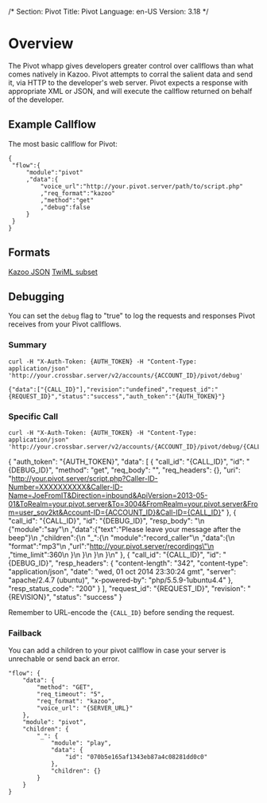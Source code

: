 /*
Section: Pivot
Title: Pivot
Language: en-US
Version: 3.18
*/

# Overview

The Pivot whapp gives developers greater control over callflows than what comes natively in Kazoo. Pivot attempts to corral the salient data and send it, via HTTP to the developer's web server. Pivot expects a response with appropriate XML or JSON, and will execute the callflow returned on behalf of the developer.

## Example Callflow

The most basic callflow for Pivot:

    {
     "flow":{
         "module":"pivot"
         ,"data":{
             "voice_url":"http://your.pivot.server/path/to/script.php"
             ,"req_format":"kazoo"
             ,"method":"get"
             ,"debug":false
         }
     }
    }

## Formats

[Kazoo JSON](./kazoo/)
[TwiML subset](./twiml/)

## Debugging

You can set the `debug` flag to "true" to log the requests and responses Pivot receives from your Pivot callflows.

### Summary

    curl -H "X-Auth-Token: {AUTH_TOKEN} -H "Content-Type: application/json" 'http://your.crossbar.server/v2/accounts/{ACCOUNT_ID}/pivot/debug'

    {"data":["{CALL_ID}"],"revision":"undefined","request_id":"{REQUEST_ID}","status":"success","auth_token":"{AUTH_TOKEN}"}

### Specific Call

    curl -H "X-Auth-Token: {AUTH_TOKEN} -H "Content-Type: application/json" 'http://your.crossbar.server/v2/accounts/{ACCOUNT_ID}/pivot/debug/{CALL_ID}'

{
    "auth_token": "{AUTH_TOKEN}",
        "data": [
        {
            "call_id": "{CALL_ID}",
            "id": "{DEBUG_ID}",
            "method": "get",
            "req_body": "",
            "req_headers": {},
            "uri": "http://your.pivot.server/script.php?Caller-ID-Number=XXXXXXXXXX&Caller-ID-Name=JoeFromIT&Direction=inbound&ApiVersion=2013-05-01&ToRealm=your.pivot.server&To=3004&FromRealm=your.pivot.server&From=user_sov2kt&Account-ID={ACCOUNT_ID}&Call-ID={CALL_ID}"
        },
        {
            "call_id": "{CALL_ID}",
            "id": "{DEBUG_ID}",
            "resp_body": "\n    {\"module\":\"say\"\n     ,\"data\":{\"text\":\"Please leave your message after the beep\"}\n     ,\"children\":{\n         \"_\":{\n           \"module\":\"record_caller\"\n           ,\"data\":{\n               \"format\":\"mp3\"\n               ,\"url\":\"http://your.pivot.server/recordings\"\n               ,\"time_limit\":360\n           }\n         }\n        }\n    }\n"
        },
        {
        "call_id": "{CALL_ID}",
        "id": "{DEBUG_ID}",
        "resp_headers": {
            "content-length": "342",
            "content-type": "application/json",
            "date": "wed, 01 oct 2014 23:30:24 gmt",
            "server": "apache/2.4.7 (ubuntu)",
            "x-powered-by": "php/5.5.9-1ubuntu4.4"
        },
        "resp_status_code": "200"
    }
    ],
    "request_id": "{REQUEST_ID}",
    "revision": "{REVISION}",
    "status": "success"
    }

Remember to URL-encode the `{CALL_ID}` before sending the request.

### Failback


You can add a children to your pivot callflow in case your server is unrechable or send back an error.

```
"flow": {
    "data": {
        "method": "GET",
        "req_timeout": "5",
        "req_format": "kazoo",
        "voice_url": "{SERVER_URL}"
    },
    "module": "pivot",
    "children": {
        "_": {
            "module": "play",
            "data": {
                "id": "070b5e165af1343eb87a4c08281dd0c0"
            },
            "children": {}
        }
    }
}
```

